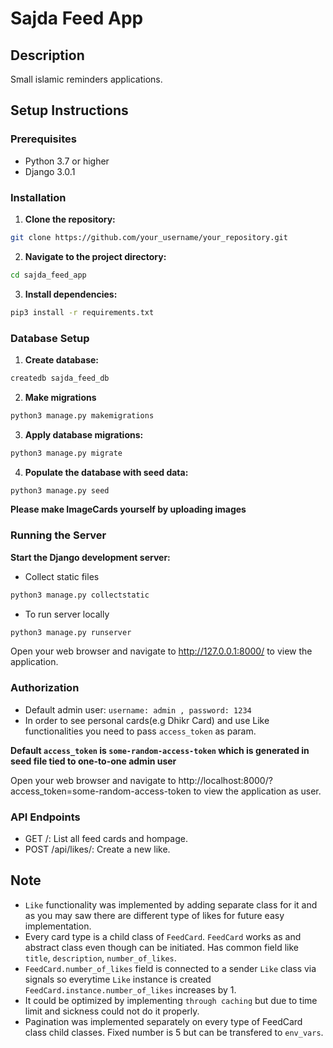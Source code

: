 # Sajda Feed App

## Description
Small islamic reminders applications.

## Setup Instructions

### Prerequisites
- Python 3.7 or higher
- Django 3.0.1

### Installation

1. **Clone the repository:**
```bash
git clone https://github.com/your_username/your_repository.git
```
2. **Navigate to the project directory:**
```bash
cd sajda_feed_app
```

3. **Install dependencies:**
```bash
pip3 install -r requirements.txt
```
### Database Setup
1. **Create database:**
```bash
createdb sajda_feed_db 
```
2. **Make migrations**
```bash
python3 manage.py makemigrations
```
3. **Apply database migrations:**
```bash
python3 manage.py migrate
```
4. **Populate the database with seed data:**
```bash
python3 manage.py seed
```
**Please make ImageCards yourself by uploading images**
### Running the Server

**Start the Django development server:**

- Collect static files

```bash
python3 manage.py collectstatic
```
- To run server locally

```bash
python3 manage.py runserver
```

Open your web browser and navigate to http://127.0.0.1:8000/ to view the application.

### Authorization

- Default admin user: ` username: admin , password: 1234 `
- In order to see personal cards(e.g Dhikr Card) and use Like functionalities you need to pass `access_token` as param.

**Default `access_token` is `some-random-access-token` which is generated in seed file tied to one-to-one admin user**

Open your web browser and navigate to http://localhost:8000/?access_token=some-random-access-token to view the application as user.

### API Endpoints

- GET /: List all feed cards and hompage.
- POST /api/likes/: Create a new like.

## Note
- `Like` functionality was implemented by adding separate class for it and as you may saw there are different type of likes for future easy implementation.
- Every card type is a child class of `FeedCard`. `FeedCard` works as and abstract class even though can be initiated. Has common field like `title`, `description`, `number_of_likes`.
- `FeedCard.number_of_likes` field is connected to a sender `Like` class via signals so everytime `Like` instance is created `FeedCard.instance.number_of_likes` increases by 1.
- It could  be optimized by implementing `through caching` but due to time limit and sickness could not do it properly.
- Pagination was implemented separately on every type of FeedCard class child classes. Fixed number is 5 but can be transfered to `env_vars`.
